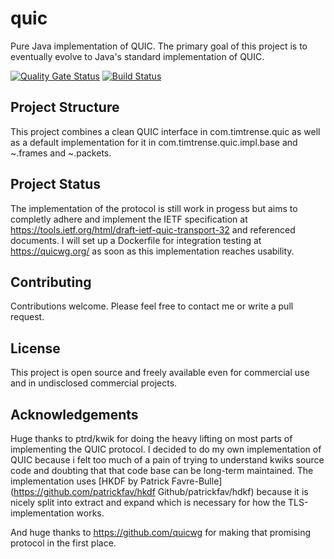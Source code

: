 # quic
Pure Java implementation of QUIC.
The primary goal of this project is to eventually evolve to Java's standard implementation of QUIC.

[![Quality Gate Status](https://sonarqube.timtrense.com/api/project_badges/measure?project=com.timtrense.quic&metric=alert_status)](https://sonarqube.timtrense.com/dashboard?id=com.timtrense.quic)
[![Build Status](https://jenkins.timtrense.com/buildStatus/icon?job=com.timtrense.quic)](https://jenkins.timtrense.com/buildStatus/icon?job=com.timtrense.quic)

## Project Structure
This project combines a clean QUIC interface in com.timtrense.quic as well as a default implementation for it in com.timtrense.quic.impl.base and ~.frames and ~.packets.

## Project Status
The implementation of the protocol is still work in progess but aims to completly adhere and implement the IETF specification at https://tools.ietf.org/html/draft-ietf-quic-transport-32 and referenced documents.
I will set up  a Dockerfile for integration testing at https://quicwg.org/ as soon as this implementation reaches usability.

## Contributing
Contributions welcome. Please feel free to contact me or write a pull request.

## License
This project is open source and freely available even for commercial use and in undisclosed commercial projects.

## Acknowledgements
Huge thanks to ptrd/kwik for doing the heavy lifting on most parts of implementing the QUIC protocol. 
I decided to do my own implementation of QUIC because i felt too much of a pain of trying to understand kwiks source code and doubting that that code base can be long-term maintained.
The implementation uses [HKDF by Patrick Favre-Bulle](https://github.com/patrickfav/hkdf Github/patrickfav/hdkf)
 because it is nicely split into extract and expand which is necessary for how the TLS-implementation works.
 
And huge thanks to https://github.com/quicwg for making that promising protocol in the first place.
